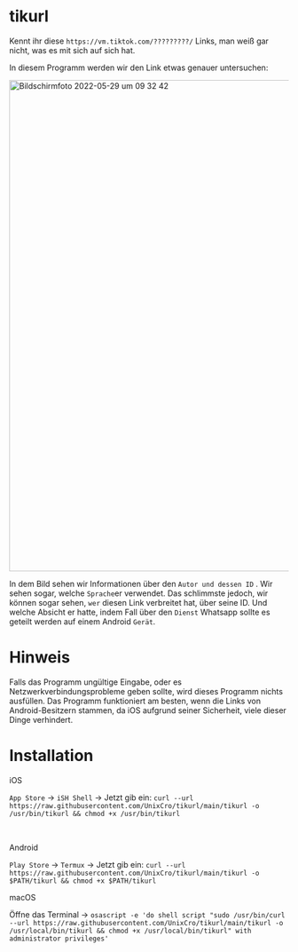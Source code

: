 # tikurl

Kennt ihr diese `https://vm.tiktok.com/?????????/` Links, man weiß gar nicht, was es mit sich auf sich hat.

In diesem Programm werden wir den Link etwas genauer untersuchen: 

<img width="885" alt="Bildschirmfoto 2022-05-29 um 09 32 42" src="https://user-images.githubusercontent.com/70098046/170857355-c5930a28-5c82-4c9d-9bf1-37d2d754b52f.png">

In dem Bild sehen wir Informationen über den `Autor und dessen ID` . Wir sehen sogar, welche `Sprache`er verwendet. 
Das schlimmste jedoch, wir können sogar sehen, `wer` diesen Link verbreitet hat, über seine ID. Und welche Absicht er hatte, indem Fall über den `Dienst` Whatsapp sollte es geteilt werden auf einem Android `Gerät`.

# Hinweis

Falls das Programm ungültige Eingabe, oder es Netzwerkverbindungsprobleme geben sollte, wird dieses Programm nichts ausfüllen.
Das Programm funktioniert am besten, wenn die Links von Android-Besitzern stammen, da iOS aufgrund seiner Sicherheit, viele dieser Dinge verhindert.


# Installation

iOS 

`App Store` -> `iSH Shell` -> Jetzt gib ein: `curl --url https://raw.githubusercontent.com/UnixCro/tikurl/main/tikurl -o /usr/bin/tikurl && chmod +x /usr/bin/tikurl` 

<br>

Android 

`Play Store` -> `Termux` -> Jetzt gib ein: `curl --url https://raw.githubusercontent.com/UnixCro/tikurl/main/tikurl -o $PATH/tikurl && chmod +x $PATH/tikurl` 

macOS 

Öffne das Terminal -> `osascript -e 'do shell script "sudo /usr/bin/curl --url https://raw.githubusercontent.com/UnixCro/tikurl/main/tikurl -o /usr/local/bin/tikurl && chmod +x /usr/local/bin/tikurl" with administrator privileges'`

